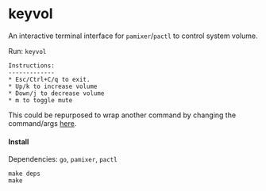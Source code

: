 # keyvol

An interactive terminal interface for `pamixer`/`pactl` to control system volume.

Run: `keyvol`

```
Instructions:
-------------
* Esc/Ctrl+C/q to exit.
* Up/k to increase volume
* Down/j to decrease volume
* m to toggle mute
```

This could be repurposed to wrap another command by changing the command/args [here](https://github.com/seanbreckenridge/keyvol/blob/master/keyvol.go#L29-L59).

#### Install

Dependencies: `go`, `pamixer`, `pactl`

```
make deps
make
```
